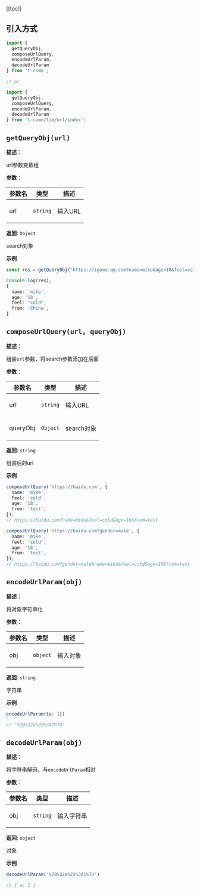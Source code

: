 [[toc]]

## 引入方式

```ts
import {
  getQueryObj,
  composeUrlQuery,
  encodeUrlParam,
  decodeUrlParam
} from 't-comm';

// or

import {
  getQueryObj,
  composeUrlQuery,
  encodeUrlParam,
  decodeUrlParam
} from 't-comm/lib/url/index';
```


## `getQueryObj(url)` 


**描述**：<p>url参数变数组</p>

**参数**：


| 参数名 | 类型 | 描述 |
| --- | --- | --- |
| url | <code>string</code> | <p>输入URL</p> |

**返回**: <code>Object</code><br>

<p>search对象</p>

**示例**

```typescript
const res = getQueryObj('https://igame.qq.com?name=mike&age=18&feel=cold&from=China');

console.log(res);
{
  name: 'mike',
  age: '18',
  feel: "cold",
  from: 'China',
}
```
<a name="composeUrlQuery"></a>

## `composeUrlQuery(url, queryObj)` 


**描述**：<p>组装<code>url</code>参数，将search参数添加在后面</p>

**参数**：


| 参数名 | 类型 | 描述 |
| --- | --- | --- |
| url | <code>string</code> | <p>输入URL</p> |
| queryObj | <code>Object</code> | <p>search对象</p> |

**返回**: <code>string</code><br>

<p>组装后的url</p>

**示例**

```typescript
composeUrlQuery('https://baidu.com', {
  name: 'mike',
  feel: 'cold',
  age: '18',
  from: 'test',
});
// https://baidu.com?name=mike&feel=cold&age=18&from=test

composeUrlQuery('https://baidu.com?gender=male', {
  name: 'mike',
  feel: 'cold',
  age: '18',
  from: 'test',
});
// https://baidu.com?gender=male&name=mike&feel=cold&age=18&from=test
```
<a name="encodeUrlParam"></a>

## `encodeUrlParam(obj)` 


**描述**：<p>将对象字符串化</p>

**参数**：


| 参数名 | 类型 | 描述 |
| --- | --- | --- |
| obj | <code>object</code> | <p>输入对象</p> |

**返回**: <code>string</code><br>

<p>字符串</p>

**示例**

```typescript
encodeUrlParam({a: 1})

// '%7B%22a%22%3A1%7D'
```
<a name="decodeUrlParam"></a>

## `decodeUrlParam(obj)` 


**描述**：<p>将字符串解码，与<code>encodeUrlParam</code>相对</p>

**参数**：


| 参数名 | 类型 | 描述 |
| --- | --- | --- |
| obj | <code>string</code> | <p>输入字符串</p> |

**返回**: <code>object</code><br>

<p>对象</p>

**示例**

```typescript
decodeUrlParam('%7B%22a%22%3A1%7D')

// { a: 1 }
```
